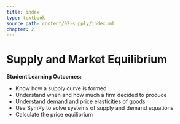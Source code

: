 ```yaml
---
title: index
type: textbook
source_path: content/02-supply/index.md
chapter: 2
---
```


# Supply and Market Equilibrium

**Student Learning Outcomes:**
* Know how a supply curve is formed
* Understand when and how much a firm decided to produce
* Understand demand and price elasticities of goods
* Use SymPy to solve systems of supply and demand equations
* Calculate the price equilibrium


